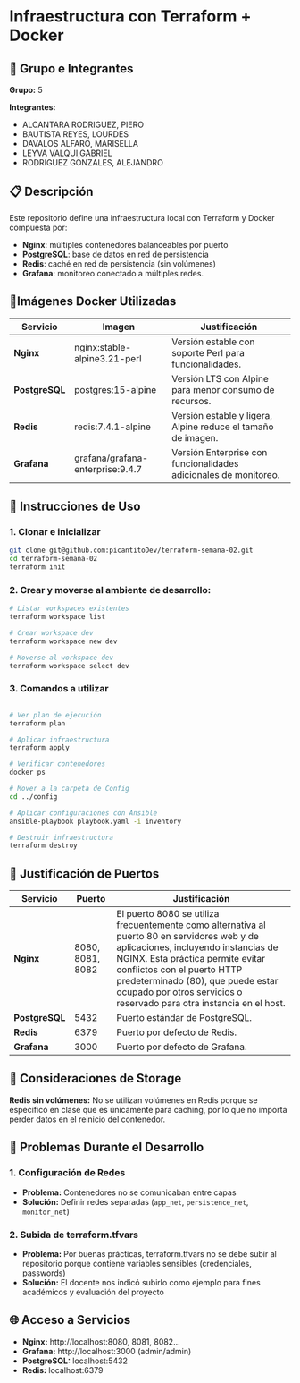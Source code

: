 # Infraestructura con Terraform + Docker

## 👥 Grupo e Integrantes

**Grupo:** 5

**Integrantes:**
- ALCANTARA RODRIGUEZ, PIERO
- BAUTISTA REYES, LOURDES
- DAVALOS ALFARO, MARISELLA
- LEYVA VALQUI,GABRIEL
- RODRIGUEZ GONZALES, ALEJANDRO

## 📋 Descripción

Este repositorio define una infraestructura local con Terraform y Docker compuesta por:

* **Nginx**: múltiples contenedores balanceables por puerto
* **PostgreSQL**: base de datos en red de persistencia
* **Redis**: caché en red de persistencia (sin volúmenes)
* **Grafana**: monitoreo conectado a múltiples redes.

## 🐳Imágenes Docker Utilizadas

| Servicio | Imagen | Justificación |
|----------|--------|---------------|
| **Nginx** | nginx:stable-alpine3.21-perl | Versión estable con soporte Perl para funcionalidades. |
| **PostgreSQL** | postgres:15-alpine | Versión LTS con Alpine para menor consumo de recursos. |
| **Redis** | redis:7.4.1-alpine | Versión estable y ligera, Alpine reduce el tamaño de imagen. |
| **Grafana** | grafana/grafana-enterprise:9.4.7 | Versión Enterprise con funcionalidades adicionales de monitoreo. |

## 🚀 Instrucciones de Uso

### 1. Clonar e inicializar
```bash
git clone git@github.com:picantitoDev/terraform-semana-02.git
cd terraform-semana-02
terraform init
```
### 2. Crear y moverse al ambiente de desarrollo:

```bash
# Listar workspaces existentes
terraform workspace list

# Crear workspace dev
terraform workspace new dev

# Moverse al workspace dev
terraform workspace select dev
```

### 3. Comandos a utilizar
```bash

# Ver plan de ejecución
terraform plan

# Aplicar infraestructura
terraform apply

# Verificar contenedores
docker ps

# Mover a la carpeta de Config
cd ../config

# Aplicar configuraciones con Ansible
ansible-playbook playbook.yaml -i inventory

# Destruir infraestructura
terraform destroy
```

## 🔌 Justificación de Puertos

| Servicio | Puerto | Justificación |
|----------|--------|---------------|
| **Nginx** | 8080, 8081, 8082 | El puerto 8080 se utiliza frecuentemente como alternativa al puerto 80 en servidores web y de aplicaciones, incluyendo instancias de NGINX. Esta práctica permite evitar conflictos con el puerto HTTP predeterminado (80), que puede estar ocupado por otros servicios o reservado para otra instancia en el host. |
| **PostgreSQL** | 5432 | Puerto estándar de PostgreSQL. |
| **Redis** | 6379 | Puerto por defecto de Redis. |
| **Grafana** | 3000 | Puerto por defecto de Grafana. |

## 💾 Consideraciones de Storage

**Redis sin volúmenes:** No se utilizan volúmenes en Redis porque se especificó en clase que es únicamente para caching, por lo que no importa perder datos en el reinicio del contenedor.

## 🔧 Problemas Durante el Desarrollo

### 1. Configuración de Redes
- **Problema:** Contenedores no se comunicaban entre capas
- **Solución:** Definir redes separadas (`app_net`, `persistence_net`, `monitor_net`)

### 2. Subida de terraform.tfvars
- **Problema:** Por buenas prácticas, terraform.tfvars no se debe subir al repositorio porque contiene variables sensibles (credenciales, passwords)
- **Solución:** El docente nos indicó subirlo como ejemplo para fines académicos y evaluación del proyecto

## 🌐 Acceso a Servicios

- **Nginx:** http://localhost:8080, 8081, 8082...
- **Grafana:** http://localhost:3000 (admin/admin)
- **PostgreSQL:** localhost:5432
- **Redis:** localhost:6379
